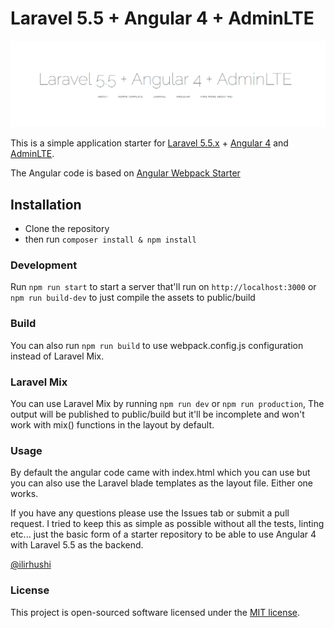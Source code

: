 # Laravel 5.5 + Angular 4 + AdminLTE

![logo](image.png "Logo")

This is a simple application starter for [Laravel 5.5.x](https://laravel.com) + [Angular 4](https://angular.io/) and [AdminLTE](https://github.com/almasaeed2010/AdminLTE).

The Angular code is based on [Angular Webpack Starter](https://github.com/preboot/angular-webpack)

## Installation

- Clone the repository
- then run `composer install & npm install`

### Development

Run `npm run start` to start a server that'll run on `http://localhost:3000` or `npm run build-dev` to just compile the assets to public/build

### Build

You can also run `npm run build` to use webpack.config.js configuration instead of Laravel Mix.

### Laravel Mix

You can use Laravel Mix by running `npm run dev` or `npm run production`, The output will be published to public/build but it'll be incomplete and won't work with mix() functions in the layout by default.

### Usage

By default the angular code came with index.html which you can use but you can also use the Laravel blade templates as the layout file. Either one works.

If you have any questions please use the Issues tab or submit a pull request. I tried to keep this as simple as possible without all the tests, linting etc... just the basic form of a starter repository to be able to use Angular 4 with Laravel 5.5 as the backend.

[@ilirhushi](http://ilirhushi.me)

### License
This project is open-sourced software licensed under the [MIT license](https://opensource.org/licenses/MIT).
